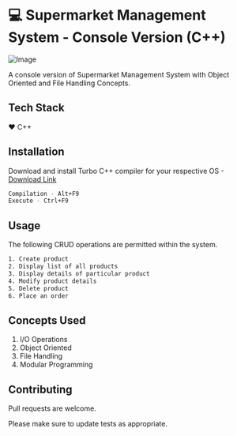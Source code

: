 
# 💻 Supermarket Management System - Console Version (C++)
![Image	](https://i.imgur.com/MTmBlcI.jpg)

A console version of Supermarket Management System with Object Oriented and File Handling Concepts.

## Tech Stack
❤️ C++

## Installation

Download and install Turbo C++ compiler for your respective OS - [Download Link](https://developerinsider.co/download-turbo-c-for-windows-7-8-8-1-and-windows-10-32-64-bit-full-screen)
```bash
Compilation - Alt+F9
Execute - Ctrl+F9
```

## Usage

The following CRUD operations are permitted within the system.
```bash
1. Create product
2. Display list of all products
3. Display details of particular product
4. Modify product details
5. Delete product
6. Place an order
```

## Concepts Used
1. I/O Operations
2. Object Oriented
3. File Handling
4. Modular Programming



## Contributing
Pull requests are welcome.

Please make sure to update tests as appropriate.

